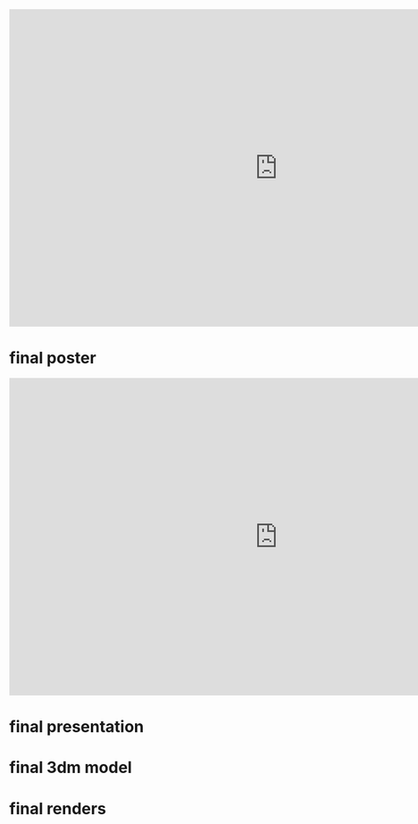 <iframe src="https://drive.google.com/file/d/18Ch6yfIZUo8MMHOrwjSXhj6PE1YHwVxy/view?usp=sharing" frameborder="0" width="960" height="569" allowfullscreen="true" mozallowfullscreen="true" webkitallowfullscreen="true"></iframe>

# **final poster**


<iframe src="https://drive.google.com/file/d/1-CX0mdAoZkgUuypQ-VNpMksVm8i7Ty6V/view?usp=sharing" frameborder="0" width="960" height="569" allowfullscreen="true" mozallowfullscreen="true" webkitallowfullscreen="true"></iframe>

# **final presentation**


# **final 3dm model**

# **final renders**

